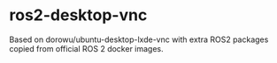 # ros2-desktop-vnc
Based on dorowu/ubuntu-desktop-lxde-vnc with extra ROS2 packages copied from official ROS 2 docker images. 
